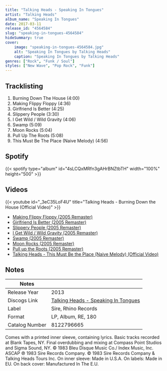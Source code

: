 ```yaml
---
title: "Talking Heads - Speaking In Tongues"
artist: "Talking Heads"
album_name: "Speaking In Tongues"
date: 2017-03-11
release_id: "4564584"
slug: "speaking-in-tongues-4564584"
hideSummary: true
cover:
    image: "speaking-in-tongues-4564584.jpg"
    alt: "Speaking In Tongues by Talking Heads"
    caption: "Speaking In Tongues by Talking Heads"
genres: ["Rock", "Funk / Soul"]
styles: ["New Wave", "Pop Rock", "Funk"]
---
```

## Tracklisting
1. Burning Down The House (4:00)
2. Making Flippy Floppy (4:36)
3. Girlfriend Is Better (4:25)
4. Slippery People (3:30)
5. I Get Wild / Wild Gravity (4:06)
6. Swamp (5:09)
7. Moon Rocks (5:04)
8. Pull Up The Roots (5:08)
9. This Must Be The Place (Naive Melody) (4:56)
## Spotify
{{< spotify type="album" id="4sLCQxMRfn3gAHrBNZtbTH" width="100%" height="500" >}}

## Videos
{{< youtube id="_3eC35LoF4U" title="Talking Heads - Burning Down the House (Official Video)" >}}
- [Making Flippy Floppy (2005 Remaster)](https://www.youtube.com/watch?v=xphLY5ucIpQ)
- [Girlfriend Is Better (2005 Remaster)](https://www.youtube.com/watch?v=aK7hC8p5DJ0)
- [Slippery People (2005 Remaster)](https://www.youtube.com/watch?v=rx2_iHftARo)
- [I Get Wild / Wild Gravity (2005 Remaster)](https://www.youtube.com/watch?v=gz1go_RC8kk)
- [Swamp (2005 Remaster)](https://www.youtube.com/watch?v=15UWm0okgvA)
- [Moon Rocks (2005 Remaster)](https://www.youtube.com/watch?v=kFUH4L3ZTUk)
- [Pull up the Roots (2005 Remaster)](https://www.youtube.com/watch?v=tQS6XfuH2wE)
- [Talking Heads - This Must Be the Place (Naive Melody) (Official Video)](https://www.youtube.com/watch?v=Fb2q141rMNE)

## Notes
| Notes          |             |
| ---------------| ----------- |
| Release Year   | 2013 |
| Discogs Link   | [Talking Heads - Speaking In Tongues](https://www.discogs.com/release/4564584-Talking-Heads-Speaking-In-Tongues) |
| Label          | Sire, Rhino Records |
| Format         | LP, Album, RE, 180 |
| Catalog Number | 8122796665 |

Comes with a printed inner sleeve, containing lyrics.  Basic tracks recorded at Blank Tapes, NY. Final overdubbing and mixing at Compass Point Studios and Sigma Sound, NY. © 1983 Bleu Disque Music Co./ Index Music, Inc. ASCAP  ℗ 1983 Sire Records Company. © 1983 Sire Records Company & Talking Heads Tours Inc.  On inner sleeve: Made in U.S.A. On labels: Made in EU. On back cover: Manufactured In The E.U.
